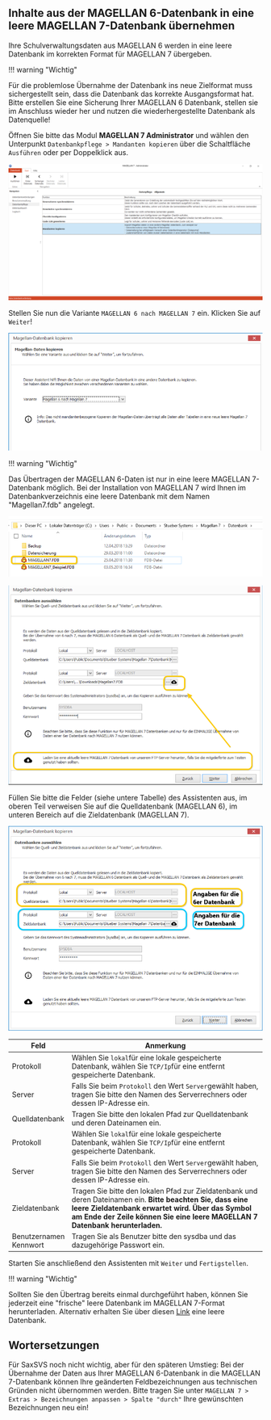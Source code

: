 ## Inhalte aus der MAGELLAN 6-Datenbank in eine leere MAGELLAN 7-Datenbank übernehmen

Ihre Schulverwaltungsdaten aus MAGELLAN 6 werden in eine leere Datenbank im korrekten Format für MAGELLAN 7 übergeben.

!!! warning "Wichtig"

   Für die problemlose Übernahme der Datenbank ins neue Zielformat muss sichergestellt sein, dass die Datenbank das korrekte Ausgangsformat hat. 
   Bitte erstellen Sie eine Sicherung Ihrer MAGELLAN 6 Datenbank, stellen sie im Anschluss wieder her und nutzen die wiederhergestellte Datenbank als Datenquelle! 

Öffnen Sie bitte das Modul **MAGELLAN 7 Administrator** und wählen den Unterpunkt `Datenbankpflege > Mandanten kopieren` über die Schaltfläche ``Ausführen`` oder per Doppelklick aus. 

![Magellan 6 nach MAGELLAN 7](../../assets/images/magellan.administrator/mandanten.kopieren5.1.png)

Stellen Sie nun die Variante `MAGELLAN 6 nach MAGELLAN 7` ein. Klicken Sie auf `Weiter`!

![Magellan 6 nach MAGELLAN 7](../../assets/images/magellan.administrator/mandanten.kopieren5.png)


!!! warning "Wichtig"

   Das Übertragen der MAGELLAN 6-Daten ist nur in eine leere MAGELLAN 7-Datenbank möglich. Bei der Installation von MAGELLAN 7 wird Ihnen im Datenbankverzeichnis eine leere Datenbank mit dem Namen "Magellan7.fdb" angelegt. 


![leere Datenbank im Format für MAGELLAN 7](../../assets/images/magellan.administrator/mandanten.kopieren6.png)

![Laden Sie ggfs. eine leere Datenbank herunter!](../../assets/images/magellan.administrator/mandanten.kopieren7.png)

Füllen Sie bitte die Felder (siehe untere Tabelle) des Assistenten aus, im oberen Teil verweisen Sie auf die Quelldatenbank (MAGELLAN 6), im unteren Bereich auf die Zieldatenbank (MAGELLAN 7).

![Eintragungen für die Quell- und Zieldatenbank](../../assets/images/magellan.administrator/mandanten.kopieren8.png)


Feld|Anmerkung
--|--
Protokoll|Wählen Sie `lokal`für eine lokale gespeicherte Datenbank, wählen Sie `TCP/Ip`für eine entfernt gespeicherte Datenbank.
Server|Falls Sie beim `Protokoll` den Wert `Server`gewählt haben, tragen Sie bitte den Namen des Serverrechners oder dessen IP-Adresse ein.
Quelldatenbank|Tragen Sie bitte den lokalen Pfad zur Quelldatenbank und deren Dateinamen ein.
Protokoll|Wählen Sie `lokal`für eine lokale gespeicherte Datenbank, wählen Sie `TCP/Ip`für eine entfernt gespeicherte Datenbank.
Server|Falls Sie beim `Protokoll` den Wert `Server`gewählt haben, tragen Sie bitte den Namen des Serverrechners oder dessen IP-Adresse ein.
Zieldatenbank|Tragen Sie bitte den lokalen Pfad zur Zieldatenbank und deren Dateinamen ein. **Bitte beachten Sie, dass eine leere Zieldatenbank erwartet wird. Über das Symbol am Ende der Zeile können Sie eine leere MAGELLAN 7 Datenbank herunterladen.**
Benutzernamen<br/>Kennwort|Tragen Sie als Benutzer bitte den sysdba und das dazugehörige Passwort ein.

Starten Sie anschließend den Assistenten mit `Weiter` und `Fertigstellen`.

!!! warning "Wichtig"

   Sollten Sie den Übertrag bereits einmal durchgeführt haben, können Sie jederzeit eine "frische" leere Datenbank im MAGELLAN 7-Format herunterladen. Alternativ erhalten Sie über diesen [Link](ftp://ftp.stueber.de/pub/bin/de/magellan/v7/database/MAGELLAN7.FDB) eine leere Datenbank.



## Wortersetzungen

Für SaxSVS noch nicht wichtig, aber für den späteren Umstieg: Bei der Übernahme der Daten aus Ihrer MAGELLAN 6-Datenbank in die MAGELLAN 7-Datenbank können Ihre geänderten Feldbezeichnungen aus technischen Gründen nicht übernommen werden. Bitte tragen Sie  unter `MAGELLAN 7 > Extras > Bezeichnungen anpassen > Spalte "durch"` Ihre gewünschten Bezeichnungen neu ein!
